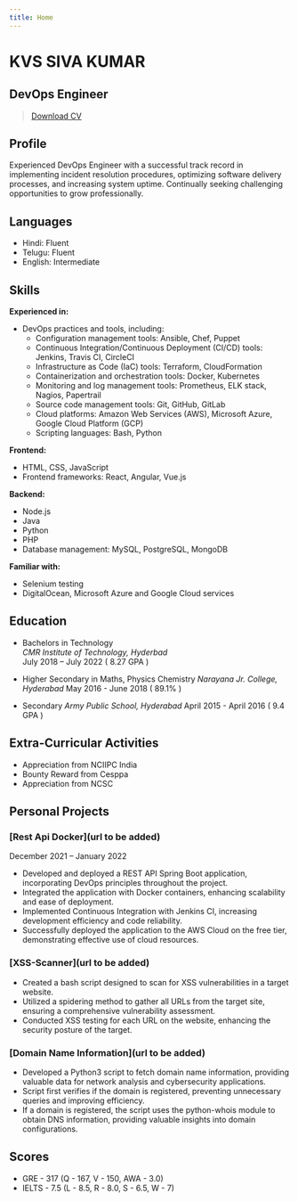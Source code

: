 ```yaml
---
title: Home
---
```

# KVS SIVA KUMAR
## DevOps Engineer

> [Download CV](./SivaKumar-CV.md)

## Profile
Experienced DevOps Engineer with a successful track record in implementing incident resolution procedures, optimizing software delivery processes, and increasing system uptime. Continually seeking challenging opportunities to grow professionally.

<!-- ## Social Profiles & Contact Information
- [Linkedin](https://www.linkedin.com/in/sivakumark1/)
- [Github](https://github.com/AmbitiousSam/)
- [Twitter](https://twitter.com/sivakumar36688)
- [Bugcrowd](https://bugcrowd.com/sammy0304)
- Phone: +91 9490647560 
- Email: sk800489@gmail.com -->

## Languages
- Hindi: Fluent
- Telugu: Fluent
- English: Intermediate

<!-- 
## Skills
- DevOps: ★★★★★
- Git: ★★★★☆
- AWS: ★★★★☆
- Docker: ★★★★☆
- Linux: ★★★★☆
- Bash Scripting: ★★★★☆
- Node.js: ★★★☆☆
- MySQL: ★★★☆☆
- Selenium: ★★★☆☆
- Java: ★★★☆☆
- Python: ★★★☆☆
- Microsoft Azure: ★★☆☆☆
- Google Cloud: ★★☆☆☆ -->

## Skills
**Experienced in:**
- DevOps practices and tools, including:
  - Configuration management tools: Ansible, Chef, Puppet
  - Continuous Integration/Continuous Deployment (CI/CD) tools: Jenkins, Travis CI, CircleCI
  - Infrastructure as Code (IaC) tools: Terraform, CloudFormation
  - Containerization and orchestration tools: Docker, Kubernetes
  - Monitoring and log management tools: Prometheus, ELK stack, Nagios, Papertrail
  - Source code management tools: Git, GitHub, GitLab
  - Cloud platforms: Amazon Web Services (AWS), Microsoft Azure, Google Cloud Platform (GCP)
  - Scripting languages: Bash, Python

**Frontend:**
- HTML, CSS, JavaScript
- Frontend frameworks: React, Angular, Vue.js

**Backend:**
- Node.js
- Java
- Python
- PHP
- Database management: MySQL, PostgreSQL, MongoDB

**Familiar with:**
- Selenium testing
- DigitalOcean, Microsoft Azure and Google Cloud services


## Education
- Bachelors in Technology  
  _CMR Institute of Technology, Hyderbad_  
  July 2018 – July 2022 ( 8.27 GPA )

- Higher Secondary in Maths, Physics Chemistry
  _Narayana Jr. College, Hyderabad_
  May 2016 - June 2018 ( 89.1% )

- Secondary
  _Army Public School, Hyderabad_
  April 2015 - April 2016 ( 9.4 GPA )

## Extra-Curricular Activities
- Appreciation from NCIIPC India
- Bounty Reward from Cesppa
- Appreciation from NCSC

## Personal Projects
### [Rest Api Docker](url to be added)
December 2021 – January 2022  
- Developed and deployed a REST API Spring Boot application, incorporating DevOps principles throughout the project.
- Integrated the application with Docker containers, enhancing scalability and ease of deployment.
- Implemented Continuous Integration with Jenkins CI, increasing development efficiency and code reliability.
- Successfully deployed the application to the AWS Cloud on the free tier, demonstrating effective use of cloud resources.

### [XSS-Scanner](url to be added)
- Created a bash script designed to scan for XSS vulnerabilities in a target website.
- Utilized a spidering method to gather all URLs from the target site, ensuring a comprehensive vulnerability assessment.
- Conducted XSS testing for each URL on the website, enhancing the security posture of the target.

### [Domain Name Information](url to be added)
- Developed a Python3 script to fetch domain name information, providing valuable data for network analysis and cybersecurity applications.
- Script first verifies if the domain is registered, preventing unnecessary queries and improving efficiency.
- If a domain is registered, the script uses the python-whois module to obtain DNS information, providing valuable insights into domain configurations.


## Scores
- GRE - 317 (Q - 167, V - 150, AWA - 3.0)
- IELTS - 7.5 (L - 8.5, R - 8.0, S - 6.5, W - 7)


